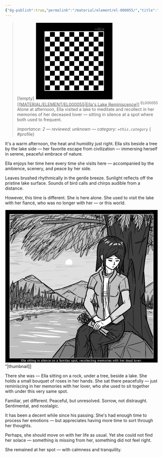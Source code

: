 ```yaml
---
{"dg-publish":true,"permalink":"/material/element/el-000055/","title":"Ella's Lake Reminiscence","tags":["-element"]}
---
```


>[!empty]
> ![RESOURCE/ASSET/OTHER/PlaceholderIcon.png|icon](/img/user/RESOURCE/ASSET/OTHER/PlaceholderIcon.png) <u class="title">[[MATERIAL/ELEMENT/EL000055\|Ella's Lake Reminiscence]]</u> <sup class="title">EL000055</sup> <b class="title"> </b>
> Alone at afternoon, Ella visited a lake to meditate and recollect in her memories of her deceased lover — sitting in silence at a spot where both used to frequent.
> 
> <i class="small">importance: 2 — reviewed: unknown — category: `=this.category`</i>
{ #profile}


It's a warm afternoon, the heat and humidity just right. Ella sits beside a tree by the lake side — her favorite escape from civilization — immersing herself in serene, peaceful embrace of nature.

Ella enjoys her time here every time she visits here — accompanied by the ambience, scenery, and peace by her side.

Leaves brushed rhythmically in the gentle breeze. Sunlight reflects off the pristine lake surface. Sounds of bird calls and chirps audible from a distance.

However, this time is different. She is here alone. She used to visit the lake with her fiancé, who was no longer with her — or this world.

![PICTURE_Ella-reminiscing-former-partner_THUMBNAIL_cg003-dt2501-scElla.png|icon](/img/user/RESOURCE/ASSET/ARTWORK/PICTURE_Ella-reminiscing-former-partner_THUMBNAIL_cg003-dt2501-scElla.png)"|thumbnail]]

There she was — Ella sitting on a rock, under a tree, beside a lake. She holds a small bouquet of roses in her hands. She sat there peacefully — just reminiscing in her memories with her lover, who she used to sit together with under this very same spot.

Familiar, yet different. Peaceful, but unresolved. Sorrow, not distraught. Sentimental, and nostalgic.

It has been a decent while since his passing. She's had enough time to process her emotions — but appreciates having more time to sort through her thoughts.

Perhaps, she should move on with her life as usual. Yet she could not find her solace — something is missing from her, something did not feel right.

She remained at her spot — with calmness and tranquility.
